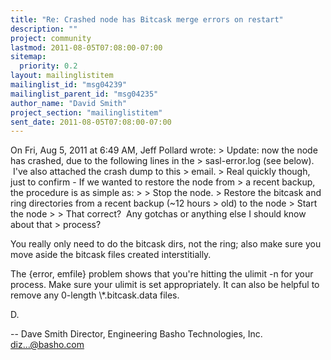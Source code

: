 ```yaml
---
title: "Re: Crashed node has Bitcask merge errors on restart"
description: ""
project: community
lastmod: 2011-08-05T07:08:00-07:00
sitemap:
  priority: 0.2
layout: mailinglistitem
mailinglist_id: "msg04239"
mailinglist_parent_id: "msg04235"
author_name: "David Smith"
project_section: "mailinglistitem"
sent_date: 2011-08-05T07:08:00-07:00
---
```



On Fri, Aug 5, 2011 at 6:49 AM, Jeff Pollard  wrote:
&gt; Update: now the node has crashed, due to the following lines in the
&gt; sasl-error.log (see below).  I've also attached the crash dump to this
&gt; email.
&gt; Real quickly though, just to confirm - If we wanted to restore the node from
&gt; a recent backup, the procedure is as simple as:
&gt;
&gt; Stop the node.
&gt; Restore the bitcask and ring directories from a recent backup (~12 hours
&gt; old) to the node
&gt; Start the node
&gt;
&gt; That correct?  Any gotchas or anything else I should know about that
&gt; process?

You really only need to do the bitcask dirs, not the ring; also make
sure you move aside the bitcask files created interstitially.

The {error, emfile} problem shows that you're hitting the ulimit -n
for your process. Make sure your ulimit is set appropriately. It can
also be helpful to remove any 0-length \\*.bitcask.data files.

D.

-- 
Dave Smith
Director, Engineering
Basho Technologies, Inc.
diz...@basho.com

